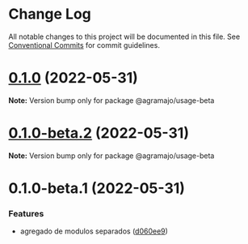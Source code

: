 # Change Log

All notable changes to this project will be documented in this file.
See [Conventional Commits](https://conventionalcommits.org) for commit guidelines.

# [0.1.0](https://github.com/agramajo/test/compare/@agramajo/usage-beta@0.1.0-beta.2...@agramajo/usage-beta@0.1.0) (2022-05-31)

**Note:** Version bump only for package @agramajo/usage-beta





# [0.1.0-beta.2](https://github.com/agramajo/test/compare/@agramajo/usage-beta@0.1.0-beta.1...@agramajo/usage-beta@0.1.0-beta.2) (2022-05-31)

**Note:** Version bump only for package @agramajo/usage-beta





# 0.1.0-beta.1 (2022-05-31)


### Features

* agregado de modulos separados ([d060ee9](https://github.com/agramajo/test/commit/d060ee93d3b903af36f4d097d38cdafaf7be7ebd))
